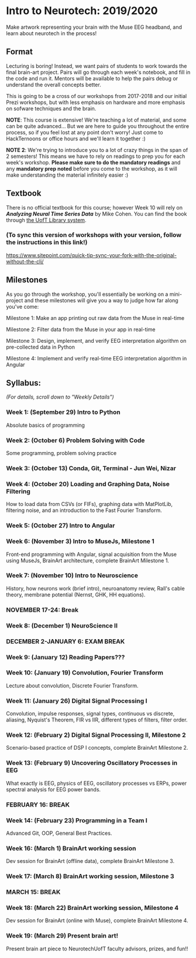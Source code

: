 # Intro to Neurotech: 2019/2020
Make artwork representing your brain with the Muse EEG headband, and learn about neurotech in the process!

## Format
Lecturing is boring! Instead, we want pairs of students to work towards the final brain-art project. Pairs will go through each week's notebook, and fill in the code and run it. Mentors will be available to help the pairs debug or understand the overall concepts better.

This is going to be a cross of our workshops from 2017-2018 and our initial Prezi workshops, but with less emphasis on hardware and more emphasis on sofware techniques and the brain.

**NOTE**: This course is extensive! We're teaching a lot of material, and some can be quite advanced... But we are here to guide you throughout the entire process, so if you feel lost at any point don't worry! Just come to HackTernoons or office hours and we'll learn it together :)

**NOTE 2**: We're trying to introduce you to a lot of crazy things in the span of 2 semesters! This means we have to rely on readings to prep you for each week's workshop. **Please make sure to do the mandatory readings** and any **mandatory prep noted** before you come to the workshop, as it will make understanding the material infinitely easier :)


## Textbook
There is no official textbook for this course; however Week 10 will rely on ***Analyzing Neural Time Series Data*** by Mike Cohen. You can find the book through [the UofT Library system](http://cognet.mit.edu.myaccess.library.utoronto.ca/book/analyzing-neural-time-series-data).

### (To sync this version of workshops with your version, follow the instructions in this link!)
https://www.sitepoint.com/quick-tip-sync-your-fork-with-the-original-without-the-cli/

## Milestones
As you go through the workshop, you'll essentially be working on a mini-project and these milestones will give you a way to judge how far along you've come:

Milestone 1: Make an app printing out raw data from the Muse in real-time

Milestone 2: Filter data from the Muse in your app in real-time

Milestone 3: Design, implement, and verify EEG interpretation algorithm on pre-collected data in Python

Milestone 4: Implement and verify real-time EEG interpretation algorithm in Angular

## Syllabus:
*(For details, scroll down to "Weekly Details")*

### Week 1: (September 29) Intro to Python
Absolute basics of programming

### Week 2: (October 6) Problem Solving with Code
Some programming, problem solving practice

### Week 3: (October 13) Conda, Git, Terminal - Jun Wei, Nizar

### Week 4: (October 20) Loading and Graphing Data, Noise Filtering
How to load data from CSVs (or FIFs), graphing data with MatPlotLib, filtering noise, and an introduction to the Fast Fourier Transform.

### Week 5: (October 27) Intro to Angular

### Week 6: (November 3) Intro to MuseJs, Milestone 1
Front-end programming with Angular, signal acquisition from the Muse using MuseJs, BrainArt architecture, complete BrainArt Milestone 1.

### Week 7: (November 10) Intro to Neuroscience
History, how neurons work (brief intro), neuroanatomy review, Rall's cable theory, membrane potential (Nernst, GHK, HH equations).

### NOVEMBER 17-24: Break

### Week 8: (December 1) NeuroScience II

### DECEMBER 2-JANUARY 6: EXAM BREAK

### Week 9: (January 12) Reading Papers???

### Week 10: (January 19) Convolution, Fourier Transform
Lecture about convolution, Discrete Fourier Transform.

### Week 11: (January 26) Digital Signal Processing I
Convolution, impulse responses, signal types, continuous vs discrete, aliasing, Nyquist's Theorem, FIR vs IIR, different types of filters, filter order.

### Week 12: (February 2) Digital Signal Processing II, Milestone 2
Scenario-based practice of DSP I concepts, complete BrainArt Milestone 2.

### Week 13: (February 9) Uncovering Oscillatory Processes in EEG
What exactly is EEG, physics of EEG, oscillatory processes vs ERPs, power spectral analysis for EEG power bands.

### FEBRUARY 16: BREAK

### Week 14: (February 23) Programming in a Team I
Advanced Git, OOP, General Best Practices.

### Week 16: (March 1) BrainArt working session
Dev session for BrainArt (offline data), complete BrainArt Milestone 3.

### Week 17: (March 8) BrainArt working session, Milestone 3

### MARCH 15: BREAK

### Week 18: (March 22) BrainArt working session, Milestone 4
Dev session for BrainArt (online with Muse), complete BrainArt Milestone 4.

### Week 19: (March 29) Present brain art!
Present brain art piece to NeurotechUofT faculty advisors, prizes, and fun!!
